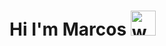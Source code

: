 # Hi I'm Marcos <img src="https://user-images.githubusercontent.com/104549435/233518252-628eab49-adac-4480-8c08-1d104de2a89a.png" alt="welcom" width="40"/> 
